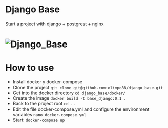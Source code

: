 # Django Base
Start a project with django + postgrest + nginx

# ![Django_Base](https://i.imgur.com/FfRsX1L.jpg)

# How to use
- Install docker y docker-compose
- Clone the project ```git clone git@github.com:olimpo88/django_base.git```
- Get into the docker directory ```cd django_base/docker/```
- Create the image ```docker build -t base_django:0.1 .```
- Back to the project root ```cd ..```
- Edit the file docker-compose.yml and configure the environment variables ```nano docker-compose.yml```
- Start: ```docker-compose up```


